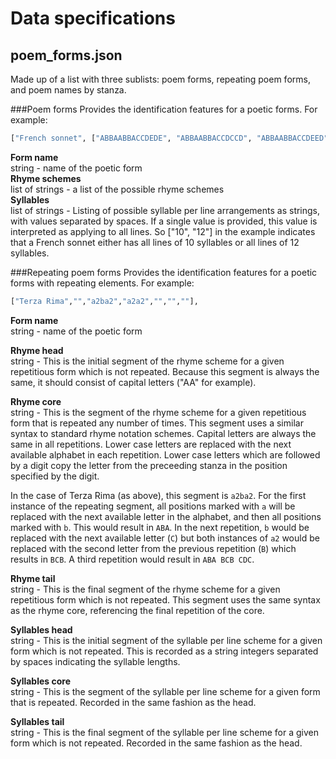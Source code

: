 # Data specifications
## poem_forms.json
Made up of a list with three sublists: poem forms, repeating poem forms, and poem names by stanza.

###Poem forms
Provides the identification features for a poetic forms. For example:
```python 
["French sonnet", ["ABBAABBACCDEDE", "ABBAABBACCDCCD", "ABBAABBACCDEED"], ["10", "12"], 14]
```
**Form name**  
string - name of the poetic form  
**Rhyme schemes**  
list of strings - a list of the possible rhyme schemes  
**Syllables**  
list of strings - Listing of possible syllable per line arrangements as strings, with values separated by spaces. If a 
single value is provided, this value is interpreted as applying to all lines. So ["10", "12"] in the example indicates
that a French sonnet either has all lines of 10 syllables or all lines of 12 syllables.

###Repeating poem forms
Provides the identification features for a poetic forms with repeating elements. For example:
```python 
["Terza Rima","","a2ba2","a2a2","","",""],
```
**Form name**  
string - name of the poetic form

**Rhyme head**  
string - This is the initial segment of the rhyme scheme for a given repetitious form which is not repeated. Because 
this segment is always the same, it should consist of capital letters ("AA" for example).  

**Rhyme core**  
string - This is the segment of the rhyme scheme for a given repetitious form that is repeated any number of times.
This segment uses a similar syntax to standard rhyme notation schemes. Capital letters are always the same in all 
repetitions. Lower case letters are replaced with the next available alphabet in each repetition. Lower case letters 
which are followed by a digit copy the letter from the preceeding stanza in the position specified by the digit.  

In the case of Terza Rima (as above), this segment is `a2ba2`. For the first instance of the repeating segment, all 
positions marked with `a` will be replaced with the next available letter in the alphabet, and then all positions marked
with `b`. This would result in `ABA`. In the next repetition, `b` would be replaced with the next available letter (`C`)
but both instances of `a2` would be replaced with the second letter from the previous repetition (`B`) which results in 
`BCB`. A third repetition would result in `ABA BCB CDC`.

**Rhyme tail**  
string - This is the final segment of the rhyme scheme for a given repetitious form which is not repeated. This segment 
uses the same syntax as the rhyme core, referencing the final repetition of the core.

**Syllables head**  
string - This is the initial segment of the syllable per line scheme for a given form which is not repeated.
This is recorded as a string integers separated by spaces indicating the syllable lengths.  

**Syllables core**  
string - This is the segment of the syllable per line scheme for a given form that is repeated. Recorded in the same
fashion as the head.  

**Syllables tail**  
string - This is the final segment of the syllable per line scheme for a given form which is not repeated.
Recorded in the same fashion as the head.  